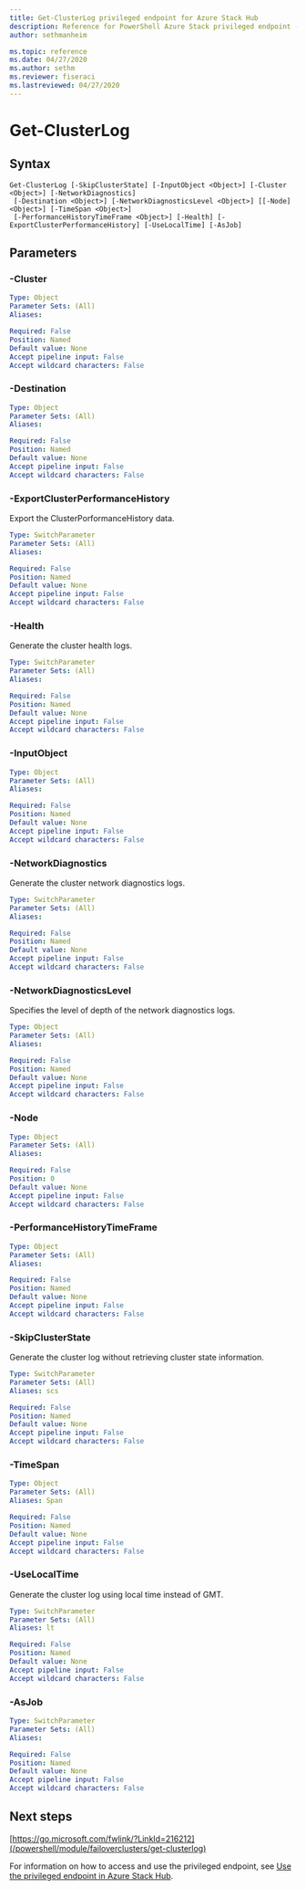 ```yaml
---
title: Get-ClusterLog privileged endpoint for Azure Stack Hub
description: Reference for PowerShell Azure Stack privileged endpoint - Get-ClusterLog
author: sethmanheim

ms.topic: reference
ms.date: 04/27/2020
ms.author: sethm
ms.reviewer: fiseraci
ms.lastreviewed: 04/27/2020
---
```


# Get-ClusterLog

## Syntax

```
Get-ClusterLog [-SkipClusterState] [-InputObject <Object>] [-Cluster <Object>] [-NetworkDiagnostics]
 [-Destination <Object>] [-NetworkDiagnosticsLevel <Object>] [[-Node] <Object>] [-TimeSpan <Object>]
 [-PerformanceHistoryTimeFrame <Object>] [-Health] [-ExportClusterPerformanceHistory] [-UseLocalTime] [-AsJob]
```

## Parameters

### -Cluster
 

```yaml
Type: Object
Parameter Sets: (All)
Aliases:

Required: False
Position: Named
Default value: None
Accept pipeline input: False
Accept wildcard characters: False
```

### -Destination
 

```yaml
Type: Object
Parameter Sets: (All)
Aliases:

Required: False
Position: Named
Default value: None
Accept pipeline input: False
Accept wildcard characters: False
```

### -ExportClusterPerformanceHistory
Export the ClusterPorformanceHistory data.

```yaml
Type: SwitchParameter
Parameter Sets: (All)
Aliases:

Required: False
Position: Named
Default value: None
Accept pipeline input: False
Accept wildcard characters: False
```

### -Health
Generate the cluster health logs.

```yaml
Type: SwitchParameter
Parameter Sets: (All)
Aliases:

Required: False
Position: Named
Default value: None
Accept pipeline input: False
Accept wildcard characters: False
```

### -InputObject
 

```yaml
Type: Object
Parameter Sets: (All)
Aliases:

Required: False
Position: Named
Default value: None
Accept pipeline input: False
Accept wildcard characters: False
```

### -NetworkDiagnostics
Generate the cluster network diagnostics logs.

```yaml
Type: SwitchParameter
Parameter Sets: (All)
Aliases:

Required: False
Position: Named
Default value: None
Accept pipeline input: False
Accept wildcard characters: False
```

### -NetworkDiagnosticsLevel
Specifies the level of depth of the network diagnostics logs.

```yaml
Type: Object
Parameter Sets: (All)
Aliases:

Required: False
Position: Named
Default value: None
Accept pipeline input: False
Accept wildcard characters: False
```

### -Node
 

```yaml
Type: Object
Parameter Sets: (All)
Aliases:

Required: False
Position: 0
Default value: None
Accept pipeline input: False
Accept wildcard characters: False
```

### -PerformanceHistoryTimeFrame
 

```yaml
Type: Object
Parameter Sets: (All)
Aliases:

Required: False
Position: Named
Default value: None
Accept pipeline input: False
Accept wildcard characters: False
```

### -SkipClusterState
Generate the cluster log without retrieving cluster state information.

```yaml
Type: SwitchParameter
Parameter Sets: (All)
Aliases: scs

Required: False
Position: Named
Default value: None
Accept pipeline input: False
Accept wildcard characters: False
```

### -TimeSpan
 

```yaml
Type: Object
Parameter Sets: (All)
Aliases: Span

Required: False
Position: Named
Default value: None
Accept pipeline input: False
Accept wildcard characters: False
```

### -UseLocalTime
Generate the cluster log using local time instead of GMT.

```yaml
Type: SwitchParameter
Parameter Sets: (All)
Aliases: lt

Required: False
Position: Named
Default value: None
Accept pipeline input: False
Accept wildcard characters: False
```

### -AsJob


```yaml
Type: SwitchParameter
Parameter Sets: (All)
Aliases:

Required: False
Position: Named
Default value: None
Accept pipeline input: False
Accept wildcard characters: False
```

## Next steps

[https://go.microsoft.com/fwlink/?LinkId=216212](/powershell/module/failoverclusters/get-clusterlog)

For information on how to access and use the privileged endpoint, see [Use the privileged endpoint in Azure Stack Hub](../../operator/azure-stack-privileged-endpoint.md).